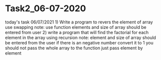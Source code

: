 # Task2_06-07-2020
today's task 06/07/2021
1)
Write a program to revers the element of array use swapping 
note:
use function 
elements and size of array should be entered from user 
2)
write a program that will find the factorial for each element in the array using recursion 
note:
element and size of array should be entered from the user
if there is an negative number convert it to 1
you should not pass the whole array to the function just pass element by element
